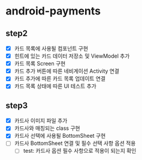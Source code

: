 # android-payments

## step2

- [x] 카드 목록에 사용될 컴포넌트 구현
- [x] 힌트에 있는 카드 데이터 저장소 및 ViewModel 추가
- [x] 카드 목록 Screen 구현
- [x] 카드 추가 버튼에 따른 네비게이션 Activity 연결
- [x] 카드 추가에 따른 카드 목록 업데이트 연결
- [x] 카드 목록 상태에 따른 UI 테스트 추가

## step3

- [x] 카드사 이미지 파일 추가
- [x] 카드사와 매칭되는 class 구현
- [x] 카드사 선택에 사용될 BottomSheet 구현
- [ ] 카드사 BottomSheet 연결 및 필수 선택 사항 옵션 적용
  - [ ] test: 카드사 옵션 필수 사항으로 적용이 되는지 확인
